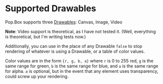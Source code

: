 # Supported Drawables

Pop.Box supports three [Drawables][1]: Canvas, Image, Video

**Note**: Video support is theoretical, as I have not tested it. (Well,
everything is theoretical, but I'm writing tests now.)

Additionally, you can use in the place of any Drawable `false` to stop rendering
of whatever is using a Drawable, or a table of color values.

Color values are in the form `{r, g, b, a}` where `r` is 0 to 255 red, `g` is
the same range for green, `b` is the same range for blue, and `a` is the same
range for alpha. `a` is optional, but in the event that any element uses
transparency, could screw up your rendering.

[1]: https://love2d.org/wiki/Drawable
